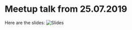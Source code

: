 # Meetup talk from 25.07.2019

Here are the slides: ![Slides](https://zingmane.github.io/meetup-jenkins-pipelines)
